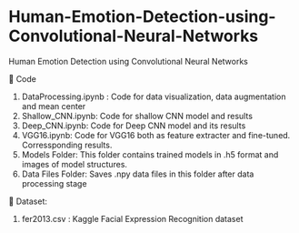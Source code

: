# Human-Emotion-Detection-using-Convolutional-Neural-Networks
Human Emotion Detection using Convolutional Neural Networks

 Code 
 
1. DataProcessing.ipynb : Code for data visualization, data augmentation and mean center 
2. Shallow_CNN.ipynb: Code for shallow CNN model and results 
3. Deep_CNN.ipynb: Code for Deep CNN model and its results 
4. VGG16.ipynb: Code for VGG16 both as feature extracter and fine-tuned. Corressponding results. 
5. Models Folder: This folder contains trained models in .h5 format and images of model structures. 
6. Data Files Folder: Saves .npy data files in this folder after data processing stage 
 
 Dataset: 
 
1. fer2013.csv : Kaggle Facial Expression Recognition  dataset 
